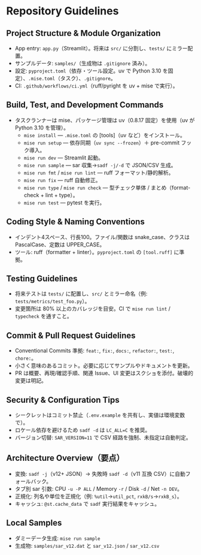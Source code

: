 # Repository Guidelines

## Project Structure & Module Organization
- App entry: `app.py`（Streamlit）。将来は `src/` に分割し、`tests/` にミラー配置。
- サンプルデータ: `samples/`（生成物は `.gitignore` 済み）。
- 設定: `pyproject.toml`（依存・ツール設定。uv で Python 3.10 を固定）、`.mise.toml`（タスク）、`.gitignore`。
 - CI: `.github/workflows/ci.yml`（ruff/pyright を uv + mise で実行）。

## Build, Test, and Development Commands
- タスクランナーは mise、パッケージ管理は uv（0.8.17 固定）を使用（uv が Python 3.10 を管理）。
  - `mise install` — `.mise.toml` の [tools]（uv など）をインストール。
  - `mise run setup` — 依存同期（`uv sync --frozen`）＋ pre-commit フック導入。
  - `mise run dev` — Streamlit 起動。
  - `mise run sample` — sar 収集→`sadf -j/-d` で JSON/CSV 生成。
  - `mise run fmt` / `mise run lint` — ruff フォーマット/静的解析。
  - `mise run fix` — ruff 自動修正。
  - `mise run type` / `mise run check` — 型チェック単体 / まとめ（format-check + lint + type）。
  - `mise run test` — pytest を実行。

## Coding Style & Naming Conventions
- インデント4スペース、行長100。ファイル/関数は snake_case、クラスは PascalCase、定数は UPPER_CASE。
- ツール: ruff（formatter + linter）。`pyproject.toml` の `[tool.ruff]` に準拠。

## Testing Guidelines
- 将来テストは `tests/` に配置し、`src/` とミラー命名（例: `tests/metrics/test_foo.py`）。
- 変更箇所は 80% 以上のカバレッジを目安。CI で `mise run lint` / `typecheck` を通すこと。

## Commit & Pull Request Guidelines
- Conventional Commits 準拠: `feat:`, `fix:`, `docs:`, `refactor:`, `test:`, `chore:`。
- 小さく意味のあるコミット。必要に応じてサンプルやドキュメントを更新。
- PR は概要、再現/確認手順、関連 Issue、UI 変更はスクショを添付。破壊的変更は明記。

## Security & Configuration Tips
- シークレットはコミット禁止（`.env.example` を共有し、実値は環境変数で）。
- ロケール依存を避けるため `sadf -d` は `LC_ALL=C` を推奨。
- バージョン切替: `SAR_VERSION=11` で CSV 経路を強制、未指定は自動判定。

## Architecture Overview（要点）
- 変換: `sadf -j`（v12+ JSON）→ 失敗時 `sadf -d`（v11 互換 CSV）に自動フォールバック。
- タブ別 sar 引数: CPU `-u -P ALL` / Memory `-r` / Disk `-d` / Net `-n DEV`。
- 正規化: 列名や単位を正規化（例: `%util`→`util_pct`, `rxkB/s`→`rxkB_s`）。
- キャッシュ: `@st.cache_data` で `sadf` 実行結果をキャッシュ。

## Local Samples
- ダミーデータ生成: `mise run sample`
- 生成物: `samples/sar_v12.dat` と `sar_v12.json` / `sar_v12.csv`
